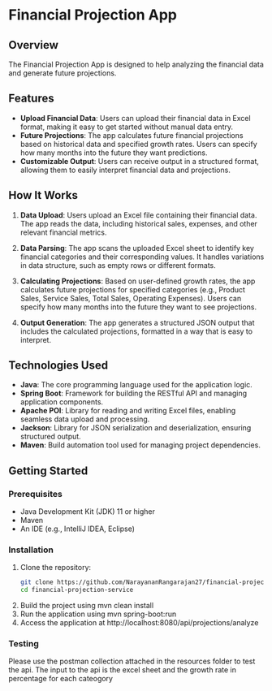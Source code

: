 # Financial Projection App

## Overview

The Financial Projection App is designed to help analyzing the financial data and generate future projections. 
## Features

- **Upload Financial Data**: Users can upload their financial data in Excel format, making it easy to get started without manual data entry.
- **Future Projections**: The app calculates future financial projections based on historical data and specified growth rates. Users can specify how many months into the future they want predictions.
- **Customizable Output**: Users can receive output in a structured format, allowing them to easily interpret financial data and projections.

## How It Works

1. **Data Upload**: Users upload an Excel file containing their financial data. The app reads the data, including historical sales, expenses, and other relevant financial metrics.

2. **Data Parsing**: The app scans the uploaded Excel sheet to identify key financial categories and their corresponding values. It handles variations in data structure, such as empty rows or different formats.

3. **Calculating Projections**: Based on user-defined growth rates, the app calculates future projections for specified categories (e.g., Product Sales, Service Sales, Total Sales, Operating Expenses). Users can specify how many months into the future they want to see projections.

4. **Output Generation**: The app generates a structured JSON output that includes the calculated projections, formatted in a way that is easy to interpret.

## Technologies Used

- **Java**: The core programming language used for the application logic.
- **Spring Boot**: Framework for building the RESTful API and managing application components.
- **Apache POI**: Library for reading and writing Excel files, enabling seamless data upload and processing.
- **Jackson**: Library for JSON serialization and deserialization, ensuring structured output.
- **Maven**: Build automation tool used for managing project dependencies.

## Getting Started

### Prerequisites

- Java Development Kit (JDK) 11 or higher
- Maven
- An IDE (e.g., IntelliJ IDEA, Eclipse)

### Installation

1. Clone the repository:
   ```bash
   git clone https://github.com/NarayananRangarajan27/financial-projection-service.git
   cd financial-projection-service
2. Build the project using mvn clean install
3. Run the application using mvn spring-boot:run
4. Access the application at http://localhost:8080/api/projections/analyze

### Testing

Please use the postman collection attached in the resources folder to test the api. The input to the api is the excel sheet and the growth rate in percentage for each cateogory